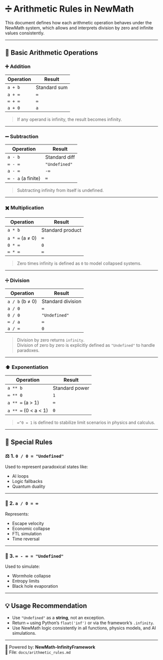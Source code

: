 # ➗ Arithmetic Rules in NewMath

This document defines how each arithmetic operation behaves under the NewMath system, which allows and interprets division by zero and infinite values consistently.

---

## 🔢 Basic Arithmetic Operations

### ➕ Addition
| Operation | Result         |
|-----------|----------------|
| `a + b`   | Standard sum   |
| `a + ∞`   | `∞`            |
| `∞ + ∞`   | `∞`            |
| `a + 0`   | `a`            |

> If any operand is infinity, the result becomes infinity.

---

### ➖ Subtraction
| Operation         | Result        |
|------------------|---------------|
| `a - b`          | Standard diff |
| `∞ - ∞`          | `"Undefined"` |
| `a - ∞`          | `-∞`          |
| `∞ - a` (a finite) | `∞`         |

> Subtracting infinity from itself is undefined.

---

### ✖️ Multiplication
| Operation         | Result        |
|------------------|---------------|
| `a * b`          | Standard product |
| `a * ∞` (a ≠ 0)  | `∞`            |
| `0 * ∞`          | `0`           |
| `∞ * ∞`          | `∞`           |

> Zero times infinity is defined as `0` to model collapsed systems.

---

### ➗ Division
| Operation         | Result        |
|------------------|---------------|
| `a / b` (b ≠ 0)  | Standard division |
| `a / 0`          | `∞`           |
| `0 / 0`          | `"Undefined"` |
| `∞ / a`          | `∞`           |
| `a / ∞`          | `0`           |

> Division by zero returns `infinity`.  
> Division of zero by zero is explicitly defined as `"Undefined"` to handle paradoxes.

---

### ⬆️ Exponentiation
| Operation           | Result      |
|--------------------|-------------|
| `a ** b`           | Standard power |
| `∞ ** 0`           | `1`         |
| `a ** ∞` (a > 1)   | `∞`         |
| `a ** ∞` (0 < a < 1) | `0`       |

> `∞^0 = 1` is defined to stabilize limit scenarios in physics and calculus.

---

## 🧪 Special Rules

### ⚖ 1. `0 / 0 = "Undefined"`
Used to represent paradoxical states like:
- AI loops
- Logic fallbacks
- Quantum duality

---

### 🔂 2. `a / 0 = ∞`
Represents:
- Escape velocity
- Economic collapse
- FTL simulation
- Time reversal

---

### 🎲 3. `∞ - ∞ = "Undefined"`
Used to simulate:
- Wormhole collapse
- Entropy limits
- Black hole evaporation

---

## 💡 Usage Recommendation

- Use `"Undefined"` as a **string**, not an exception.
- Return `∞` using Python’s `float('inf')` or via the framework’s `.infinity`.
- Use NewMath logic consistently in all functions, physics models, and AI simulations.

---

🔧 Powered by: **NewMath-InfinityFramework**  
📂 File: `docs/arithmetic_rules.md`
